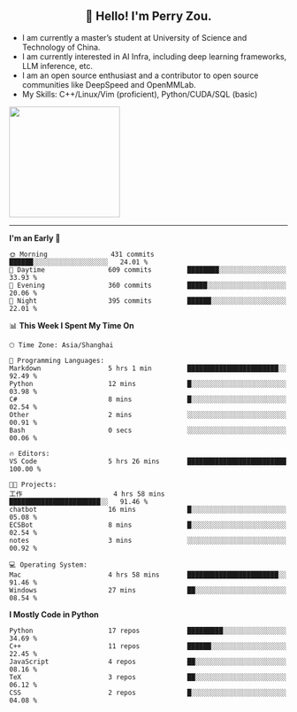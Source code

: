 <h2 align="center">👋 Hello! I'm Perry Zou.</h2>

- I am currently a master’s student at University of Science and Technology of China.
- I am currently interested in AI Infra, including deep learning frameworks, LLM inference, etc.
- I am an open source enthusiast and a contributor to open source communities like DeepSpeed and OpenMMLab.
- My Skills: C++/Linux/Vim (proficient), Python/CUDA/SQL (basic)

<img height=200 align="center" src="https://github-readme-stats.vercel.app/api?username=zonepg" />

-------

<!--START_SECTION:waka-->
**I'm an Early 🐤** 

```text
🌞 Morning                431 commits         ██████░░░░░░░░░░░░░░░░░░░   24.01 % 
🌆 Daytime                609 commits         ████████░░░░░░░░░░░░░░░░░   33.93 % 
🌃 Evening                360 commits         █████░░░░░░░░░░░░░░░░░░░░   20.06 % 
🌙 Night                  395 commits         ██████░░░░░░░░░░░░░░░░░░░   22.01 % 
```


📊 **This Week I Spent My Time On** 

```text
🕑︎ Time Zone: Asia/Shanghai

💬 Programming Languages: 
Markdown                 5 hrs 1 min         ███████████████████████░░   92.49 % 
Python                   12 mins             █░░░░░░░░░░░░░░░░░░░░░░░░   03.98 % 
C#                       8 mins              █░░░░░░░░░░░░░░░░░░░░░░░░   02.54 % 
Other                    2 mins              ░░░░░░░░░░░░░░░░░░░░░░░░░   00.91 % 
Bash                     0 secs              ░░░░░░░░░░░░░░░░░░░░░░░░░   00.06 % 

🔥 Editors: 
VS Code                  5 hrs 26 mins       █████████████████████████   100.00 % 

🐱‍💻 Projects: 
工作                       4 hrs 58 mins       ███████████████████████░░   91.46 % 
chatbot                  16 mins             █░░░░░░░░░░░░░░░░░░░░░░░░   05.08 % 
ECSBot                   8 mins              █░░░░░░░░░░░░░░░░░░░░░░░░   02.54 % 
notes                    3 mins              ░░░░░░░░░░░░░░░░░░░░░░░░░   00.92 % 

💻 Operating System: 
Mac                      4 hrs 58 mins       ███████████████████████░░   91.46 % 
Windows                  27 mins             ██░░░░░░░░░░░░░░░░░░░░░░░   08.54 % 
```

**I Mostly Code in Python** 

```text
Python                   17 repos            █████████░░░░░░░░░░░░░░░░   34.69 % 
C++                      11 repos            ██████░░░░░░░░░░░░░░░░░░░   22.45 % 
JavaScript               4 repos             ██░░░░░░░░░░░░░░░░░░░░░░░   08.16 % 
TeX                      3 repos             ██░░░░░░░░░░░░░░░░░░░░░░░   06.12 % 
CSS                      2 repos             █░░░░░░░░░░░░░░░░░░░░░░░░   04.08 % 
```




<!--END_SECTION:waka-->
